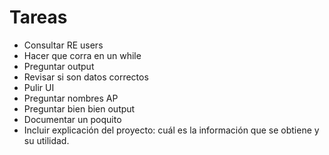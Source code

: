 # Tareas
- Consultar RE users
- Hacer que corra en un while
- Preguntar output
- Revisar si son datos correctos
- Pulir UI
- Preguntar nombres AP
- Preguntar bien bien output
- Documentar un poquito
- Incluir explicación del proyecto: cuál es la información que se obtiene y su utilidad. 